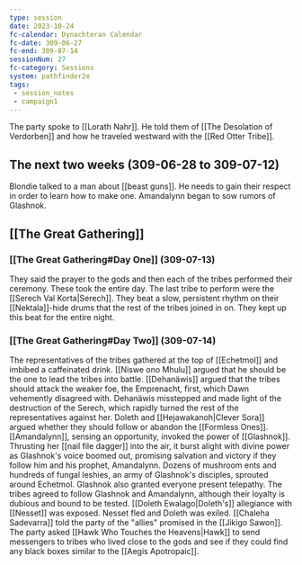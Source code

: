 ```yaml
---
type: session
date: 2023-10-24
fc-calendar: Dynachteran Calendar
fc-date: 309-06-27
fc-end: 309-07-14
sessionNum: 27
fc-category: Sessions
system: pathfinder2e
tags: 
 - session_notes
 - campaign1
---
```

The party spoke to [[Lorath Nahr]]. He told them of [[The Desolation of Verdorben]] and how he traveled westward with the [[Red Otter Tribe]]. 

## The next two weeks (309-06-28 to 309-07-12)
Blondie talked to a man about [[beast guns]]. He needs to gain their respect in order to learn how to make one.
Amandalynn began to sow rumors of Glashnok.

## [[The Great Gathering]]

### [[The Great Gathering#Day One]] (309-07-13)
They said the prayer to the gods and then each of the tribes performed their ceremony. These took the entire day. The last tribe to perform were the [[Serech Val Korta|Serech]]. They beat a slow, persistent rhythm on their [[Nektala]]-hide drums that the rest of the tribes joined in on. They kept up this beat for the entire night.

### [[The Great Gathering#Day Two]] (309-07-14)
The representatives of the tribes gathered at the top of [[Echetmol]] and imbibed a caffeinated drink. [[Niswe ono Mhulu]] argued that he should be the one to lead the tribes into battle. [[Dehanäwis]] argued that the tribes should attack the weaker foe, the Emprenacht, first, which Dawn vehemently disagreed with. Dehanäwis misstepped and made light of the destruction of the Serech, which rapidly turned the rest of the representatives against her. Doleth and [[Hejawakanoh|Clever Sora]] argued whether they should follow or abandon the [[Formless Ones]]. [[Amandalynn]], sensing an opportunity, invoked the power of [[Glashnok]]. Thrusting her [[nail file dagger]] into the air, it burst alight with divine power as Glashnok's voice boomed out, promising salvation and victory if they follow him and his prophet, Amandalynn. Dozens of mushroom ents and hundreds of fungal leshies, an army of Glashnok's disciples, sprouted around Echetmol. Glashnok also granted everyone present telepathy. The tribes agreed to follow Glashnok and Amandalynn, although their loyalty is dubious and bound to be tested.
[[Doleth Ewalago|Doleth's]] allegiance with [[Nesset]] was exposed. Nesset fled and Doleth was exiled.
[[Chaleha Sadevarra]] told the party of the "allies" promised in the [[Jikigo Sawon]]. 
The party asked [[Hawk Who Touches the Heavens|Hawk]] to send messengers to tribes who lived close to the gods and see if they could find any black boxes similar to the [[Aegis Apotropaic]]. 